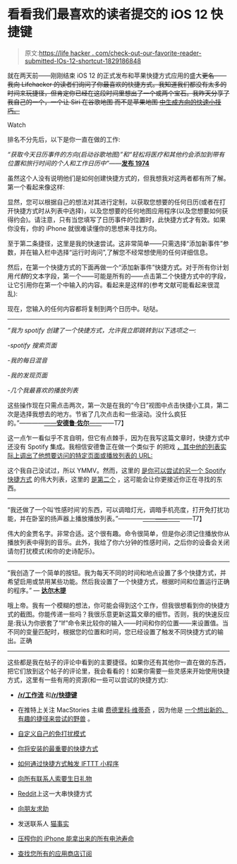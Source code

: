 # 看看我们最喜欢的读者提交的 iOS 12 快捷键

> 原文:[https://life hacker . com/check-out-our-favorite-reader-submitted-IOs-12-shortcut-1829186848](https://lifehacker.com/check-out-our-favorite-reader-submitted-ios-12-shortcut-1829186848)

就在两天前——刚刚结束 iOS 12 的正式发布和苹果快捷方式应用的盛大~~更名——我向 Lifehacker 的读者们询问了你最喜欢的快捷方式。我知道我们都没有太多的时间来玩捷径，但肯定你已经在这段时间里想出了一个或两个宝石。我昨天分享了我自己的一个，一个让 Siri 在谷歌地图 而不是苹果地图 [中生成方向的快速小技巧。](https://lifehacker.com/the-best-ways-to-use-google-maps-with-apples-carplay-1829173067)~~

Watch

排名不分先后，以下是你一直在做的工作:

*“获取今天日历事件的方向(启动谷歌地图)”*和*“轻松将医疗和其他约会添加到带有位置和旅行时间的个人和工作日历中”*——[**发布 1974**](https://lifehacker.com/1829148360)

虽然这个人没有说明他们是如何创建快捷方式的，但我想我对这两者都有所了解。第一个看起来像这样:

显然，您可以根据自己的想法对其进行定制，以获取您想要的任何日历(或者在打开快捷方式时从列表中选择)，以及您想要的任何地图应用程序(以及您想要如何获得约会)。请注意，只有当您填写了日历事件的位置时，此快捷方式才有效。如果你没有，你的 iPhone 就很难读懂你的思想来寻找方向。

至于第二条捷径，这里是我的快速尝试。这非常简单——只需选择“添加新事件”参数，并在输入栏中选择“运行时询问”,了解您不经常想使用的任何详细信息。

然后，在第一个快捷方式的下面再做一个“添加新事件”快捷方式。对于所有你计划用*代替*的文本字段，第一个——可能是所有的——点击第二个快捷方式中的字段，让它引用你在第一个中输入的内容。看起来是这样的(参考文献可能看起来很混乱):

现在，您输入的任何内容都将复制到两个日历中。哒哒。

* * *

*“我为 spotify 创建了一个快捷方式，允许我立即跳转到以下选项之一:*

*-spotify 搜索页面*

*-我的每日混音*

*-我的发现页面*

*-几个我最喜欢的播放列表*

这些操作现在只需点击两次，第一次是在我的“今日”视图中点击快捷小工具，第二次是选择我想去的地方。节省了几次点击和一些滚动。没什么疯狂的。”————[——**安德鲁·佐尔**——](https://lifehacker.com/1829167681)——T7】

这一点乍一看似乎不言自明，但它有点棘手，因为在我写这篇文章时，快捷方式中还没有 Spotify 集成。我相信安德鲁正在做一个类似于 的把戏 [，其中他的列表实际上调出了他想要访问的特定页面或播放列表的 URL:](https://www.reddit.com/r/ios/comments/9gmms7/anyone_figured_out_how_to_use_siri_shortcuts_with/)

这个我自己没试过，所以 YMMV。然而，这里的 [是你可以尝试的另一个 Spotify 快捷方式](https://www.reddit.com/r/shortcuts/comments/9h66k2/) 的伟大列表，这里的 [是第二个](https://www.reddit.com/r/shortcuts/comments/9h5aj6/control_spotify_with_siri/) ，这可能会让你更接近你正在寻找的东西。

* * *

“我还做了一个叫‘性感时间’的东西，可以调暗灯光，调暗手机亮度，打开免打扰功能，并在卧室的扬声器上播放播放列表。”————[——**——**——](https://kinja.com/Techsticles#_ga=2.119715276.595150304.1537412335-801553702.1531498092)——T7】

伟大的金贾名字。非常合适。这个很有趣。命令很简单，但是你必须记住播放你从播放列表中得到的音乐。此外，我给了你六分钟的性感时间，之后你的设备会关闭请勿打扰模式(和你的史诗配乐)。

* * *

“我创造了一个简单的按钮。我为每天不同的时间和地点设置了多个快捷方式，并希望启用或禁用某些功能。然后我设置了一个快捷方式，根据时间和位置运行正确的程序。” — [**达尔木提**](https://lifehacker.com/1829183069)

哦上帝。我有一个模糊的想法，你可能会得到这个工作，但我很想看到你的快捷方式的截图。你能传递一些吗？我很乐意更新这篇文章的细节。否则，我的快速反应是:我认为你嵌套了“If”命令来比较你的输入——时间和你的位置——来设置值。当不同的变量匹配时，根据您的位置和时间，您已经设置了触发不同快捷方式的输出。正确

* * *

这些都是我在帖子的评论中看到的主要捷径。如果你还有其他你一直在做的东西，把它们放到这个帖子的评论里，我会看看的！如果你需要一些灵感来开始使用快捷方式，这里有一些有用的资源(和一些可以尝试的快捷方式):

*   [**/r/工作流**](https://www.reddit.com/r/workflow/) 和[**/r/快捷键**](https://www.reddit.com/r/shortcuts)

*   在推特上关注 MacStories 主编 [费德里科·维蒂奇](https://twitter.com/viticci/) ，因为他是 [一个想出新的、有趣的捷径来尝试的野兽](https://twitter.com/viticci/status/1014988427845160961) 。
*   [自定义自己的免打扰模式](https://twitter.com/jvzr/status/1042415315316027392)
*   [你将安装的最重要的快捷方式](https://www.reddit.com/r/shortcuts/comments/9gvuix/a_shortcut_to_check_if_youre_listening_to/)
*   [如何通过快捷方式触发 IFTTT 小程序](https://www.macstories.net/ios/how-to-trigger-ifttt-applets-with-ios-12s-new-shortcuts-app-and-siri/)
*   [向所有联系人索要生日礼物](https://twitter.com/migueldeicaza/status/1041869006389559297)
*   [Reddit](https://www.reddit.com/r/shortcuts/comments/9ha09t/here_is_my_library_of_shortcuts_ive/)上这一大串快捷方式
*   [向朋友求助](https://twitter.com/suchnerve/status/1042109562088812544)
*   发送联系人 [猫事实](https://www.icloud.com/shortcuts/19dfcda622f8435182ec53f722f917b9)
*   [压榨你的 iPhone 能拿出来的所有电池寿命](https://www.reddit.com/r/shortcuts/comments/9h9ndw/i_made_a_shortcut_that_intelligently_saves_you/)
*   [查找您所有的应用商店订阅](https://twitter.com/claesjacobsson/status/1042059119291760640)
